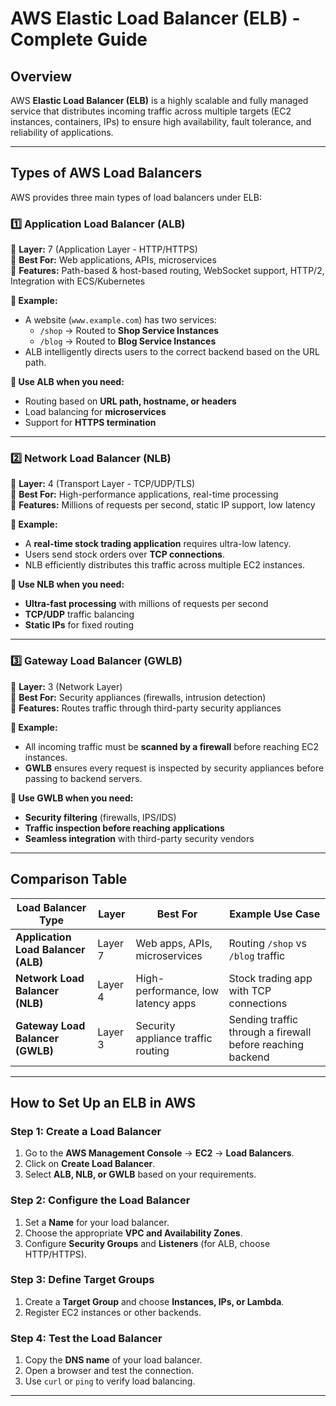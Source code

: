 # **AWS Elastic Load Balancer (ELB) - Complete Guide**

## **Overview**
AWS **Elastic Load Balancer (ELB)** is a highly scalable and fully managed service that distributes incoming traffic across multiple targets (EC2 instances, containers, IPs) to ensure high availability, fault tolerance, and reliability of applications.

---

## **Types of AWS Load Balancers**
AWS provides three main types of load balancers under ELB:

### **1️⃣ Application Load Balancer (ALB)**
🔹 **Layer:** 7 (Application Layer - HTTP/HTTPS)  
🔹 **Best For:** Web applications, APIs, microservices  
🔹 **Features:** Path-based & host-based routing, WebSocket support, HTTP/2, Integration with ECS/Kubernetes  

**📌 Example:**
- A website (`www.example.com`) has two services:
  - `/shop` → Routed to **Shop Service Instances**
  - `/blog` → Routed to **Blog Service Instances**
- ALB intelligently directs users to the correct backend based on the URL path.

**🔹 Use ALB when you need:**
- Routing based on **URL path, hostname, or headers**
- Load balancing for **microservices**
- Support for **HTTPS termination**

---

### **2️⃣ Network Load Balancer (NLB)**
🔹 **Layer:** 4 (Transport Layer - TCP/UDP/TLS)  
🔹 **Best For:** High-performance applications, real-time processing  
🔹 **Features:** Millions of requests per second, static IP support, low latency  

**📌 Example:**
- A **real-time stock trading application** requires ultra-low latency.
- Users send stock orders over **TCP connections**.
- NLB efficiently distributes this traffic across multiple EC2 instances.

**🔹 Use NLB when you need:**
- **Ultra-fast processing** with millions of requests per second
- **TCP/UDP** traffic balancing
- **Static IPs** for fixed routing

---

### **3️⃣ Gateway Load Balancer (GWLB)**
🔹 **Layer:** 3 (Network Layer)  
🔹 **Best For:** Security appliances (firewalls, intrusion detection)  
🔹 **Features:** Routes traffic through third-party security appliances  

**📌 Example:**
- All incoming traffic must be **scanned by a firewall** before reaching EC2 instances.
- **GWLB** ensures every request is inspected by security appliances before passing to backend servers.

**🔹 Use GWLB when you need:**
- **Security filtering** (firewalls, IPS/IDS)
- **Traffic inspection before reaching applications**
- **Seamless integration** with third-party security vendors

---

## **Comparison Table**
| Load Balancer Type  | Layer | Best For | Example Use Case |
|-------------------|------|----------|-----------------|
| **Application Load Balancer (ALB)** | Layer 7 | Web apps, APIs, microservices | Routing `/shop` vs `/blog` traffic |
| **Network Load Balancer (NLB)** | Layer 4 | High-performance, low latency apps | Stock trading app with TCP connections |
| **Gateway Load Balancer (GWLB)** | Layer 3 | Security appliance traffic routing | Sending traffic through a firewall before reaching backend |

---

## **How to Set Up an ELB in AWS**
### **Step 1: Create a Load Balancer**
1. Go to the **AWS Management Console** → **EC2** → **Load Balancers**.
2. Click on **Create Load Balancer**.
3. Select **ALB, NLB, or GWLB** based on your requirements.

### **Step 2: Configure the Load Balancer**
1. Set a **Name** for your load balancer.
2. Choose the appropriate **VPC and Availability Zones**.
3. Configure **Security Groups** and **Listeners** (for ALB, choose HTTP/HTTPS).

### **Step 3: Define Target Groups**
1. Create a **Target Group** and choose **Instances, IPs, or Lambda**.
2. Register EC2 instances or other backends.

### **Step 4: Test the Load Balancer**
1. Copy the **DNS name** of your load balancer.
2. Open a browser and test the connection.
3. Use `curl` or `ping` to verify load balancing.

---
